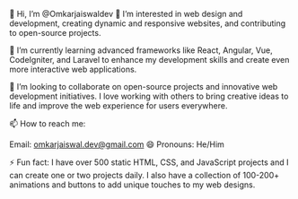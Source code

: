 👋 Hi, I’m @Omkarjaiswaldev
👀 I’m interested in web design and development, creating dynamic and responsive websites, and contributing to open-source projects.

🌱 I’m currently learning advanced frameworks like React, Angular, Vue, CodeIgniter, and Laravel to enhance my development skills and create even more interactive web applications.

💞️ I’m looking to collaborate on open-source projects and innovative web development initiatives. I love working with others to bring creative ideas to life and improve the web experience for users everywhere.

📫 How to reach me:

Email: omkarjaiswal.dev@gmail.com
😄 Pronouns: He/Him

⚡ Fun fact: I have over 500 static HTML, CSS, and JavaScript projects and I can create one or two projects daily. I also have a collection of 100-200+ animations and buttons to add unique touches to my web designs.
